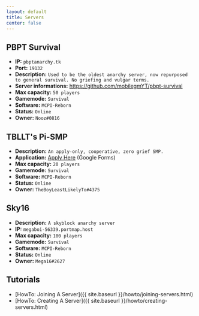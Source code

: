 ```yaml
---
layout: default
title: Servers
center: false
---
```


## PBPT Survival
- **IP:** ``pbptanarchy.tk``
- **Port:** ``19132``
- **Description:** ``Used to be the oldest anarchy server, now repurposed to general survival. No griefing and vulgar terms.``
- **Server informations:** https://github.com/mobilegmYT/pbpt-survival
- **Max capacity:** ``50 players``
- **Gamemode:** ``Survival``
- **Software:** ``MCPI-Reborn``
- **Status:** ``Online``
- **Owner:** ``Nooz#0816``

## TBLLT's Pi-SMP
- **Description:** ``An apply-only, cooperative, zero grief SMP.``
- **Application:** [Apply Here](https://forms.gle/rx44y3vpeppi9zG86) (Google Forms)
- **Max capacity:** ``20 players``
- **Gamemode:** ``Survival``
- **Software:** ``MCPI-Reborn``
- **Status:** ``Online``
- **Owner:** ``TheBoyLeastLikelyTo#4375``

## Sky16 
- **Description:** ``A skyblock anarchy server ``
- **IP:** ``megaboi-56339.portmap.host``
- **Max capacity:** ``100 players``
- **Gamemode:** ``Survival``
- **Software:** ``MCPI-Reborn``
- **Status:** ``Online``
- **Owner:** ``Mega16#2627``



## Tutorials
- [HowTo: Joining A Server]({{ site.baseurl }}/howto/joining-servers.html)
- [HowTo: Creating A Server]({{ site.baseurl }}/howto/creating-servers.html)
